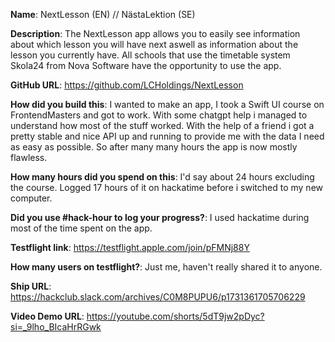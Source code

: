 **Name**: NextLesson (EN) // NästaLektion (SE)

**Description**: The NextLesson app allows you to easily see information about which lesson you will have next aswell as information about the lesson you currently have. All schools that use the timetable system Skola24 from Nova Software have the opportunity to use the app.

**GitHub URL**: https://github.com/LCHoldings/NextLesson

**How did you build this**: I wanted to make an app, I took a Swift UI course on FrontendMasters and got to work. With some chatgpt help i managed to understand how most of the stuff worked. With the help of a friend i got a pretty stable and nice API up and running to provide me with the data I need as easy as possible. So after many many hours the app is now mostly flawless.

**How many hours did you spend on this**: I'd say about 24 hours excluding the course. Logged 17 hours of it on hackatime before i switched to my new computer.

**Did you use #hack-hour to log your progress?**: I used hackatime during most of the time spent on the app.

**Testflight link**: https://testflight.apple.com/join/pFMNj88Y

**How many users on testflight?**: Just me, haven't really shared it to anyone.

**Ship URL**: https://hackclub.slack.com/archives/C0M8PUPU6/p1731361705706229

**Video Demo URL**: https://youtube.com/shorts/5dT9jw2pDyc?si=_9lho_BIcaHrRGwk
